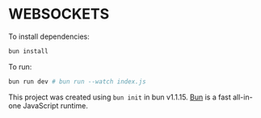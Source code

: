 # WEBSOCKETS

To install dependencies:

```bash
bun install
```

To run:

```bash
bun run dev # bun run --watch index.js
```

This project was created using `bun init` in bun v1.1.15. [Bun](https://bun.sh) is a fast all-in-one JavaScript runtime.
